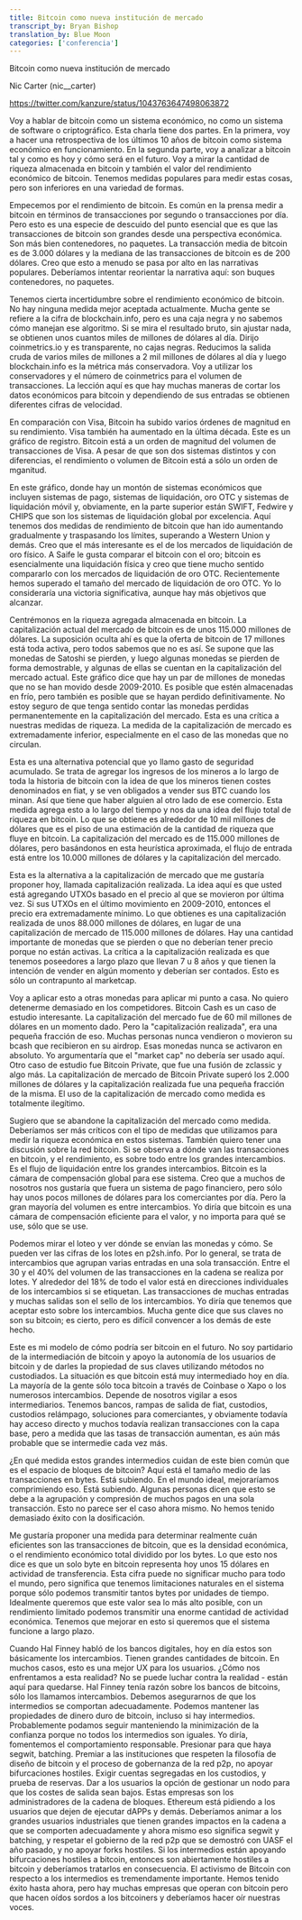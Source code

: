 ```yaml
---
title: Bitcoin como nueva institución de mercado 
transcript_by: Bryan Bishop
translation_by: Blue Moon
categories: ['conferencia']
---
```


Bitcoin como nueva institución de mercado

Nic Carter (nic\_\_carter)

<https://twitter.com/kanzure/status/1043763647498063872>

Voy a hablar de bitcoin como un sistema económico, no como un sistema de software o criptográfico. Esta charla tiene dos partes. En la primera, voy a hacer una retrospectiva de los últimos 10 años de bitcoin como sistema económico en funcionamiento. En la segunda parte, voy a analizar a bitcoin tal y como es hoy y cómo será en el futuro. Voy a mirar la cantidad de riqueza almacenada en bitcoin y también el valor del rendimiento económico de bitcoin. Tenemos medidas populares para medir estas cosas, pero son inferiores en una variedad de formas.

Empecemos por el rendimiento de bitcoin. Es común en la prensa medir a bitcoin en términos de transacciones por segundo o transacciones por día. Pero esto es una especie de descuido del punto esencial que es que las transacciones de bitcoin son grandes desde una perspectiva económica. Son más bien contenedores, no paquetes. La transacción media de bitcoin es de 3.000 dólares y la mediana de las transacciones de bitcoin es de 200 dólares. Creo que esto a menudo se pasa por alto en las narrativas populares. Deberíamos intentar reorientar la narrativa aquí: son buques contenedores, no paquetes.

Tenemos cierta incertidumbre sobre el rendimiento económico de bitcoin. No hay ninguna medida mejor aceptada actualmente. Mucha gente se refiere a la cifra de blockchain.info, pero es una caja negra y no sabemos cómo manejan ese algoritmo. Si se mira el resultado bruto, sin ajustar nada, se obtienen unos cuantos miles de millones de dólares al día. Dirijo coinmetrics.io y es transparente, no cajas negras. Reducimos la salida cruda de varios miles de millones a 2 mil millones de dólares al día y luego blockchain.info es la métrica más conservadora. Voy a utilizar los conservadores y el número de coinmetrics para el volumen de transacciones. La lección aquí es que hay muchas maneras de cortar los datos económicos para bitcoin y dependiendo de sus entradas se obtienen diferentes cifras de velocidad.

En comparación con Visa, Bitcoin ha subido varios órdenes de magnitud en su rendimiento. Visa también ha aumentado en la última década. Este es un gráfico de registro. Bitcoin está a un orden de magnitud del volumen de transacciones de Visa. A pesar de que son dos sistemas distintos y con diferencias, el rendimiento o volumen de Bitcoin está a sólo un orden de mganitud.

En este gráfico, donde hay un montón de sistemas económicos que incluyen sistemas de pago, sistemas de liquidación, oro OTC y sistemas de liquidación móvil y, obviamente, en la parte superior están SWIFT, Fedwire y CHIPS que son los sistemas de liquidación global por excelencia. Aquí tenemos dos medidas de rendimiento de bitcoin que han ido aumentando gradualmente y traspasando los límites, superando a Western Union y demás. Creo que el más interesante es el de los mercados de liquidación de oro físico. A Saife le gusta comparar el bitcoin con el oro; bitcoin es esencialmente una liquidación física y creo que tiene mucho sentido compararlo con los mercados de liquidación de oro OTC. Recientemente hemos superado el tamaño del mercado de liquidación de oro OTC. Yo lo consideraría una victoria significativa, aunque hay más objetivos que alcanzar.

Centrémonos en la riqueza agregada almacenada en bitcoin. La capitalización actual del mercado de bitcoin es de unos 115.000 millones de dólares. La suposición oculta ahí es que la oferta de bitcoin de 17 millones está toda activa, pero todos sabemos que no es así. Se supone que las monedas de Satoshi se pierden, y luego algunas monedas se pierden de forma demostrable, y algunas de ellas se cuentan en la capitalización del mercado actual. Este gráfico dice que hay un par de millones de monedas que no se han movido desde 2009-2010. Es posible que estén almacenadas en frío, pero también es posible que se hayan perdido definitivamente. No estoy seguro de que tenga sentido contar las monedas perdidas permanentemente en la capitalización del mercado. Esta es una crítica a nuestras medidas de riqueza. La medida de la capitalización de mercado es extremadamente inferior, especialmente en el caso de las monedas que no circulan.

Esta es una alternativa potencial que yo llamo gasto de seguridad acumulado. Se trata de agregar los ingresos de los mineros a lo largo de toda la historia de bitcoin con la idea de que los mineros tienen costes denominados en fiat, y se ven obligados a vender sus BTC cuando los minan. Así que tiene que haber alguien al otro lado de ese comercio. Esta medida agrega esto a lo largo del tiempo y nos da una idea del flujo total de riqueza en bitcoin. Lo que se obtiene es alrededor de 10 mil millones de dólares que es el piso de una estimación de la cantidad de riqueza que fluye en bitcoin. La capitalización del mercado es de 115.000 millones de dólares, pero basándonos en esta heurística aproximada, el flujo de entrada está entre los 10.000 millones de dólares y la capitalización del mercado.

Esta es la alternativa a la capitalización de mercado que me gustaría proponer hoy, llamada capitalización realizada. La idea aquí es que usted está agregando UTXOs basado en el precio al que se movieron por última vez. Si sus UTXOs en el último movimiento en 2009-2010, entonces el precio era extremadamente mínimo. Lo que obtienes es una capitalización realizada de unos 88.000 millones de dólares, en lugar de una capitalización de mercado de 115.000 millones de dólares. Hay una cantidad importante de monedas que se pierden o que no deberían tener precio porque no están activas. La crítica a la capitalización realizada es que tenemos poseedores a largo plazo que llevan 7 u 8 años y que tienen la intención de vender en algún momento y deberían ser contados. Esto es sólo un contrapunto al marketcap.

Voy a aplicar esto a otras monedas para aplicar mi punto a casa. No quiero detenerme demasiado en los competidores. Bitcoin Cash es un caso de estudio interesante. La capitalización del mercado fue de 60 mil millones de dólares en un momento dado. Pero la "capitalización realizada", era una pequeña fracción de eso. Muchas personas nunca vendieron o movieron su bcash que recibieron en su airdrop. Esas monedas nunca se activaron en absoluto. Yo argumentaría que el "market cap" no debería ser usado aquí. Otro caso de estudio fue Bitcoin Private, que fue una fusión de zclassic y algo más. La capitalización de mercado de Bitcoin Private superó los 2.000 millones de dólares y la capitalización realizada fue una pequeña fracción de la misma. El uso de la capitalización de mercado como medida es totalmente ilegítimo.

Sugiero que se abandone la capitalización del mercado como medida. Deberíamos ser más críticos con el tipo de medidas que utilizamos para medir la riqueza económica en estos sistemas. También quiero tener una discusión sobre la red bitcoin. Si se observa a dónde van las transacciones en bitcoin, y el rendimiento, es sobre todo entre los grandes intercambios. Es el flujo de liquidación entre los grandes intercambios. Bitcoin es la cámara de compensación global para ese sistema. Creo que a muchos de nosotros nos gustaría que fuera un sistema de pago financiero, pero sólo hay unos pocos millones de dólares para los comerciantes por día. Pero la gran mayoría del volumen es entre intercambios. Yo diría que bitcoin es una cámara de compensación eficiente para el valor, y no importa para qué se use, sólo que se use.

Podemos mirar el loteo y ver dónde se envían las monedas y cómo. Se pueden ver las cifras de los lotes en p2sh.info. Por lo general, se trata de intercambios que agrupan varias entradas en una sola transacción. Entre el 30 y el 40% del volumen de las transacciones en la cadena se realiza por lotes. Y alrededor del 18% de todo el valor está en direcciones individuales de los intercambios si se etiquetan. Las transacciones de muchas entradas y muchas salidas son el sello de los intercambios. Yo diría que tenemos que aceptar esto sobre los intercambios. Mucha gente dice que sus claves no son su bitcoin; es cierto, pero es difícil convencer a los demás de este hecho.

Este es mi modelo de cómo podría ser bitcoin en el futuro. No soy partidario de la intermediación de bitcoin y apoyo la autonomía de los usuarios de bitcoin y de darles la propiedad de sus claves utilizando métodos no custodiados. La situación es que bitcoin está muy intermediado hoy en día. La mayoría de la gente sólo toca bitcoin a través de Coinbase o Xapo o los numerosos intercambios. Depende de nosotros vigilar a esos intermediarios. Tenemos bancos, rampas de salida de fiat, custodios, custodios relámpago, soluciones para comerciantes, y obviamente todavía hay acceso directo y muchos todavía realizan transacciones con la capa base, pero a medida que las tasas de transacción aumentan, es aún más probable que se intermedie cada vez más.

¿En qué medida estos grandes intermedios cuidan de este bien común que es el espacio de bloques de bitcoin? Aquí está el tamaño medio de las transacciones en bytes. Está subiendo. En el mundo ideal, mejoraríamos comprimiendo eso. Está subiendo. Algunas personas dicen que esto se debe a la agrupación y compresión de muchos pagos en una sola transacción. Esto no parece ser el caso ahora mismo. No hemos tenido demasiado éxito con la dosificación.

Me gustaría proponer una medida para determinar realmente cuán eficientes son las transacciones de bitcoin, que es la densidad económica, o el rendimiento económico total dividido por los bytes. Lo que esto nos dice es que un solo byte en bitcoin representa hoy unos 15 dólares en actividad de transferencia. Esta cifra puede no significar mucho para todo el mundo, pero significa que tenemos limitaciones naturales en el sistema porque sólo podemos transmitir tantos bytes por unidades de tiempo. Idealmente queremos que este valor sea lo más alto posible, con un rendimiento limitado podemos transmitir una enorme cantidad de actividad económica. Tenemos que mejorar en esto si queremos que el sistema funcione a largo plazo.

Cuando Hal Finney habló de los bancos digitales, hoy en día estos son básicamente los intercambios. Tienen grandes cantidades de bitcoin. En muchos casos, esto es una mejor UX para los usuarios. ¿Cómo nos enfrentamos a esta realidad? No se puede luchar contra la realidad - están aquí para quedarse. Hal Finney tenía razón sobre los bancos de bitcoins, sólo los llamamos intercambios. Debemos asegurarnos de que los intermedios se comportan adecuadamente. Podemos mantener las propiedades de dinero duro de bitcoin, incluso si hay intermedios. Probablemente podamos seguir manteniendo la minimización de la confianza porque no todos los intermedios son iguales. Yo diría, fomentemos el comportamiento responsable. Presionar para que haya segwit, batching. Premiar a las instituciones que respeten la filosofía de diseño de bitcoin y el proceso de gobernanza de la red p2p, no apoyar bifurcaciones hostiles. Exigir cuentas segregadas en los custodios, y prueba de reservas. Dar a los usuarios la opción de gestionar un nodo para que los costes de salida sean bajos. Estas empresas son los administradores de la cadena de bloques. Ethereum está pidiendo a los usuarios que dejen de ejecutar dAPPs y demás. Deberíamos animar a los grandes usuarios industriales que tienen grandes impactos en la cadena a que se comporten adecuadamente y ahora mismo eso significa segwit y batching, y respetar el gobierno de la red p2p que se demostró con UASF el año pasado, y no apoyar forks hostiles. Si los intermedios están apoyando bifurcaciones hostiles a bitcoin, entonces son abiertamente hostiles a bitcoin y deberíamos tratarlos en consecuencia. El activismo de Bitcoin con respecto a los intermedios es tremendamente importante. Hemos tenido éxito hasta ahora, pero hay muchas empresas que operan con bitcoin pero que hacen oídos sordos a los bitcoiners y deberíamos hacer oír nuestras voces.

